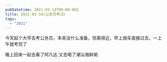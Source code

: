 ```yaml
---
pubDatetime: 2021-03-14T00:00:00Z
title: 2021-03-14(公务员考试)
tags:
  - "2021"
---
```


今天起个大早去考公务员，本来没什么准备，但离得近，早上骑车直接过去，一上午就考完了

晚上回来一起去看了阿凡达
又去喝了潮汕海鲜粥

